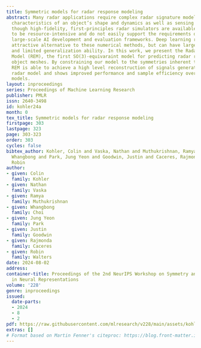 ```yaml
---
title: Symmetric models for radar response modeling
abstract: Many radar applications require complex radar signature models that incorporate
  characteristics of an object’s shape and dynamics as well as sensing effects. Even
  though high-fidelity, first-principles radar simulators are available, they tend
  to be resource-intensive and do not easily support the requirements of agile and
  large-scale AI development and evaluation frameworks. Deep learning represents an
  attractive alternative to these numerical methods, but can have large data requirements
  and limited generalization ability. In this work, we present the Radar Equivariant
  Model (REM), the first SO(3)-equivaraint model for predicting radar responses from
  object meshes. By constraining our model to the symmetries inherent to radar sensing,
  REM is able to achieve a high level reconstruction of signals generated by a first-principles
  radar model and shows improved performance and sample efficiency over other encoder-decoder
  models.
layout: inproceedings
series: Proceedings of Machine Learning Research
publisher: PMLR
issn: 2640-3498
id: kohler24a
month: 0
tex_title: Symmetric models for radar response modeling
firstpage: 303
lastpage: 323
page: 303-323
order: 303
cycles: false
bibtex_author: Kohler, Colin and Vaska, Nathan and Muthukrishnan, Ramya and Choi,
  Whangbong and Park, Jung Yeon and Goodwin, Justin and Caceres, Rajmonda and Walters,
  Robin
author:
- given: Colin
  family: Kohler
- given: Nathan
  family: Vaska
- given: Ramya
  family: Muthukrishnan
- given: Whangbong
  family: Choi
- given: Jung Yeon
  family: Park
- given: Justin
  family: Goodwin
- given: Rajmonda
  family: Caceres
- given: Robin
  family: Walters
date: 2024-08-02
address:
container-title: Proceedings of the 2nd NeurIPS Workshop on Symmetry and Geometry
  in Neural Representations
volume: '228'
genre: inproceedings
issued:
  date-parts:
  - 2024
  - 8
  - 2
pdf: https://raw.githubusercontent.com/mlresearch/v228/main/assets/kohler24a/kohler24a.pdf
extras: []
# Format based on Martin Fenner's citeproc: https://blog.front-matter.io/posts/citeproc-yaml-for-bibliographies/
---
```

